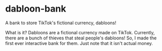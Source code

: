 # dabloon-bank
A bank to store TikTok's fictional currency, dabloons!

What is it?
Dabloons are a fictional currency made on TikTok.
Currently, there are a bunch of thieves that steal people's dabloons!
So, I made the first ever interactive bank for them.
Just note that it isn't actual money.
